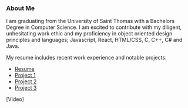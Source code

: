 ### About Me

I am graduating from the University of Saint Thomas with a Bachelors Degree in Computer Science. I am excited to contribute with my diligent, unhesitating work ethic and my proficiency in object oriented design principles and languages; Javascript, React, HTML/CSS, C, C++, C# and Java.







My resume includes recent work experience and notable projects:
- [Resume](./Resume.pdf)
- [Project 1](./project_1.md)
- [Project 2](./project_2.md)
- [Project 3](./project_3.md)




[Video]

